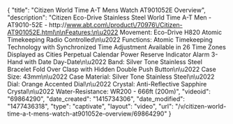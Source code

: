 {
    "title": "Citizen World Time A-T Mens Watch AT901052E Overview",
    "description": "Citizen Eco-Drive Stainless Steel World Time A-T Men - AT9010-52E - http:\/\/www.abt.com\/product\/70976\/Citizen-AT901052E.html\n\nFeatures:\n\u2022 Movement: Eco-Drive H820 Atomic Timekeeping Radio Controlled\n\u2022 Functions: Atomic Timekeeping Technology with Synchronized Time Adjustment Available in 26 Time Zones Displayed as Cities Perpetual Calendar Power Reserve Indicator Alarm 3-Hand with Date Day-Date\n\u2022 Band: Silver Tone Stainless Steel Bracelet Fold Over Clasp with Hidden Double Push Button\n\u2022 Case Size: 43mm\n\u2022 Case Material: Silver Tone Stainless Steel\n\u2022 Dial: Orange Accented Dial\n\u2022 Crystal: Anti-Reflective Sapphire Crystal\n\u2022 Water-Resistance: WR200 - 666ft (200m)",
    "videoid": "69864290",
    "date_created": "1415734306",
    "date_modified": "1477436318",
    "type": "captivate",
    "layout": "video",
    "url": "\/v\/citizen-world-time-a-t-mens-watch-at901052e-overview\/69864290"
}